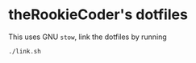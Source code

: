# theRookieCoder's dotfiles

This uses GNU `stow`, link the dotfiles by running

```sh
./link.sh
```
